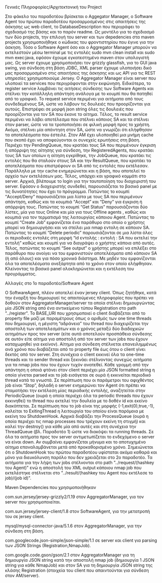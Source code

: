 Γενικές Πληροφορίες/Αρχιτεκτονική του Project	
	
Στο φάκελο του παραδοτέου βρίσκεται ο Aggegator Manager,
ο Software Agent του πρώτου παραδοτέου προσαρμοσμένος στις απαιτήσεις της
άσκησης ως web client, το DatabaseDescription που περιγράφει το σχεδιασμό της
βάσης και το παρόν readme.
Ως μοντέλο για το σχεδιασμό των δύο projects, την επιλογή του server και των
depedencies στα maven projects χρησιμοποιήθηκε ο κώδικας του φροντιστηρίου που
έγινε για την άσκηση. Τόσο ο Software Agent όσο και ο Aggregator Manager μπορούν
να εκτελεστούν μέσω terminal με τις εντολές sudo mvn clean install και 
sudo mvn exec:java, εφόσον έχουμε εγκατεστημένο maven στον υπολογιστή μας. 
Ως server έχουμε χρησιμοποιήσει  τον grizzly glassfish, για το GUI java swing,
για σύνδεση στη βάση JDBC, XML parser έχουμε υλοποιήσει δικό μας προσαρμοσμένο 
στις απαιτήσεις της άσκησης και ως API για τις REST υπηρεσίες χρησιμοποιούμε Jersey.
Ο Aggregator Manager είναι server που υλοποιεί τα services που περιγράφονται 
στην εκφώνηση. Ειδικότερα, το register service λαμβάνει τις αιτήσεις σύνδεσης 
των Software Agents και στέλνει την κατάλληλη απάντηση ανάλογα με το κουμπί που
θα πατηθεί από το γραφικό. Το request service περιμένει για αιτήματα από τους 
συνδεδεμένους SA, ώστε να λάβουν τις δουλειές που προορίζονται για αυτούς. 
Επιστρέφει σε μορφή json string όλες τις δουλειές που προορίζονται για τον SA 
που έκανε το αίτημα. Tέλος, το result service περιμένει να λάβει αποτέλεσμα που
στέλνει κάποιος SA και τα στέλνει στον parser, ώστε να τα τροποποιήσει σε φιλική
μορφή προς το χρήστη. Ακόμα, στέλνει μία απάντηση στον SA, ώστε να γνωρίζει ότι
ελήφθησαν τα αποτελέσματα που έστειλε. Στον AM έχει υλοποιηθεί μια μνήμη cache
που σκοπό έχει να αποφεύγονται οι συνεχείς ερωτήσεις στη βάση. 
Περιέχει την PendingQueue, που κρατάει τους SA που περιμένουν έγκριση ή απόρριψη
της αίτησης για σύνδεση, την RegisteredAgents, που κρατάει τους SA των οποίων η 
αίτηση εγκρίθηκε, την JobQueue, που κρατάει τις εντολές που θα σταλούν στους SA 
και την ResultQueue, που κρατάει τα αποτελέσματα που επιστρέφουν οι SA από τις 
εντολές που εκτέλεσαν. Παράλληλα με την cache ενημερώνεται και η βάση, που 
αποτελεί το αρχείο των εκτελέσεων μας. Τέλος, υπάρχει και γραφικό κομμάτι στο 
server. Αρχικά, βλέπουμε το login για την ταυτοποίηση του διαχειριστή του server. 
Εφόσον ο διαχειριστής συνδεθεί, παρουσιάζεται το βασικό panel με τις δυνατότητες
που έχει το πρόγραμμα. Πατώντας το κουμπί “Accept/Deny” παρουσιάζεται μια λίστα
με τους SA που περιμένουν απάντηση, καθώς και τα κουμπιά “Accept” και “Deny” για
έγκριση ή απόρριψη τους. Πατώντας το  κουμπί “Get Status” παρουσιάζονται δύο 
λίστες, μία για τους Online και μία για τους Offline agents , καθώς και κουμπιά 
για τον τερματισμό της λειτουργίας κάποιου Agent. Πατώντας το κουμπί “Create Job” 
εμφανίζεται ένα παράθυρο στο οποίο ο χρήστης μπορεί να δημιουργήσει και να 
στείλει μια nmap εντολη σε κάποιον SA. Πατώντας το κουμπί “Delete periodic” 
παρουσιάζονται σε μια λίστα όλες οι περιοδικές εντολές στη μορφή 
“id εντολής : εντολή : SA που εκτελεί την εντολή” καθώς και κουμπί για να 
διαγράψει ο χρήστης κάποια από αυτές. Τέλος, πατώντας το κουμπί “See output” 
ο χρήστης μπορεί να επιλέξει στο παράθυρο που ανοίγει να του εμφανιστούν 
αποτελέσματα από κάποιον SA (ή από όλους) και για πόσο χρονικό διάστημα. 
Με μηδέν του εμφανίζονται όλα τα αποτελέσματα ανεξάρτητα από το χρόνο στον οποίο
ελήφθησαν. Κλείνοντας το βασικό panel ολοκληρώνεται και η εκτέλεση του προγράμματος.


Αλλαγές στο 1ο παραδοτέο/Software Agent
	
O SoftwareAgent, πλέον αποτελεί έναν jersey client. Όπως ζητήθηκε, κατά την 
έναρξή του δημιουργεί τις απαιτούμενες πληροφορίες που πρέπει να δοθούν στον 
AggregatorManager/server τα οποία  στέλνει δημιουργώντας μία JSON string από 
ένα αντικείμενο τύπου Registration στο path "../register". Το BASE_URI που 
χρησιμοποιεί ο client διαβάζεται από το property file μαζί με παραμέτρους όπως 
ο αριθμός των one time threads που δημιουργεί, η μέγιστη “αδράνεια” του thread 
που διαχειρίζεται την αποστολή των αποτελεσμάτων και ο χρόνος μεταξύ δύο 
διαδοχικών αιτημάτων προς τον server (είτε αυτά αποτελούν προσπάθεια σύνδεσης 
σε αυτόν είτε αίτημα για αποστολή από τον server των jobs που έχουν καταχωρηθεί 
για εκείνον).
Αίτημα για σύνδεση στέλνεται επανειλημμένως ανά χρόνο που διαβάζεται από το 
property file έως ότου ο client γίνει δεκτός από τον server. 
Στη συνέχεια ο client εκκινεί όλα τα one-time threads και το sender thread 
και ξεκινάει στέλνοντας συνεχώς αιτήματα για τα nmap jobs που του έχουν τυχόν 
ανατεθεί. Κάθε γραμμή από την απάντηση η οποιά φτάνει στον client περιέχει μία 
JSON formatted string η οποία γίνεται parsed και το job εισάγεται σε ουρά 
ή εκκινείται περιοδικό thread κατά τα γνωστά. Σε περίπτωση που οι παράμετροι του 
αφιχθέντος job είναι “Stop”, δηλαδή   ο server ενημερώνει τον Agent ότι πρέπει 
να σταματήσει την εκτέλεση μίας περιοδικής εντολής, αναζητείται στην 
PeriodicQueue (ουρά η οποία περιέχει όλα τα periodic threads που έχουν εκκινηθεί) 
το thread που εκτελεί την δουλεία με το δοθέν id και εκείνο διακόπτεται.
Σε περίπτωση που το job είναι της μορφής (-1,exit(0),true,-1), καλείται το 
ExitingThread η λειτουργία του οποίου είναι παρόμοια με εκείνη του ShutdownHook. 
Αρχικά διαβάζει την ProcessQueue (ουρά η οποία περιέχει τις nmap processes που 
τρέχουν εκείνη τη στιγμή) και καλεί την destroy() για κάθε μία από αυτές και στη 
συνέχεια την ThreadQueue (βλ. Παραδοτέο 1) ώστε να διακόψει τα running threads.
Σε όλα τα αιτήματα προς τον server αντιμετωπίζεται το ενδεχόμενο ο server 
να είναι down. Αν συμβαίνει εμφανίζεται μήνυμα και το αποτυχημένο αίτημα 
επαναλαμβάνεται μετά από προκαθορισμένο χρόνο. Σημειώνεται ότι ο ShutdownHook 
του πρώτου παραδοτέου υφίσταται ακόμα καθαρά και μόνο για διευκόλυνση παρόλο που 
δεν χρειάζεται στο 2ο παραδοτέο.
Τα αιτήματα για την λήψη των jobs στέλνονται στο path 
"../request/(hashkey του Agent)" ενώ η αποστολή του XML output κάποιου nmap job 
που εκτελέστηκε στέλνεται στο
"../result/(hashkey του Agent που εκτέλεσε το job)/(job id)".


Maven Dependencies που χρησιμοποιήθηκαν
	
com.sun.jersey/jersey-grizzly2/1.19	στον AggregatorManager, 
                                    για τον server που χρησιμοποιείται.
	
com.sun.jersey/jersey-client/1.8	στον SoftwareAgent,
                                    για την μετατροπή του σε jersey client.

mysql/mysql-connector-java/5.1.6	στον AggregatorManager,
                                    για την σύνδεση στη βάση.
	
com.googlecode.json-simple/json-simple/1.1	σε server και client για parsing των
                                            JSON Strings (Registration,NmapJob).

com.google.code.gson/gson/2.1	στον AggregatorManager για τη δημιουργία JSON
                                string κατά την αποστολή nmap job 
                                (δημιουργία 1 JSON string για κάθε NmapJob)
                                και στον SA για τη δημιουργία JSON string της 
                                κλάσης Registration (στοιχεία του client που 
                                απαιντούνται για σύνδεση στον AM/server).